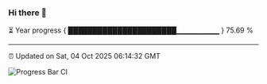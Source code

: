 ### Hi there 👋

⏳ Year progress { ██████████████████████▁▁▁▁▁▁▁▁ } 75.69 %

---

⏰ Updated on Sat, 04 Oct 2025 06:14:32 GMT

![Progress Bar CI](https://github.com/Shyam-Makwana/GitHub-Actions-Demo/workflows/Progress%20Bar%20CI/badge.svg)
